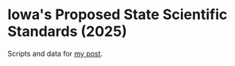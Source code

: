 # Iowa's Proposed State Scientific Standards (2025)

Scripts and data for [my post](https://tomaugspurger.net/posts/iowa-academic-standards-2025/).
